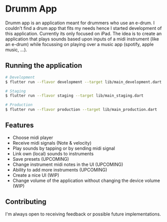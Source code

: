 # Drumm App

Drumm app is an application meant for drummers who use an e-drum. I couldn't find a drum app that fits my needs hence I started development of this application. Currently its only focused on iPad. The idea is to create an application that plays sounds based upon inputs of a midi instrument (like an e-drum) while focussing on playing over a music app (spotify, apple music, ...).

## Running the application
```bash
# Development
$ flutter run --flavor development --target lib/main_development.dart

# Staging
$ flutter run --flavor staging --target lib/main_staging.dart

# Production
$ flutter run --flavor production --target lib/main_production.dart
```
## Features
- Choose midi player
- Receive midi signals (Note & velocity)
- Play sounds by tapping or by sending midi signal
- Link own (local) sounds to instruments
- Save presets (UPCOMING)
- Change instrument midi notes in the UI (UPCOMING)
- Ability to add more instruments (UPCOMING)
- Create a nice UI (WIP)
- Change volume of the application without changing the device volume (WIP)

## Contributing
I'm always open to receiving feedback or possible future implementations.
